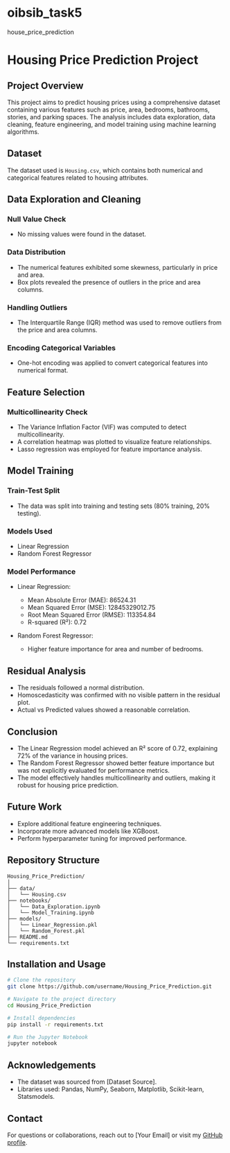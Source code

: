 # oibsib_task5
house_price_prediction
# Housing Price Prediction Project

## Project Overview
This project aims to predict housing prices using a comprehensive dataset containing various features such as price, area, bedrooms, bathrooms, stories, and parking spaces. The analysis includes data exploration, data cleaning, feature engineering, and model training using machine learning algorithms.

## Dataset
The dataset used is `Housing.csv`, which contains both numerical and categorical features related to housing attributes.

## Data Exploration and Cleaning

### Null Value Check
- No missing values were found in the dataset.

### Data Distribution
- The numerical features exhibited some skewness, particularly in price and area.
- Box plots revealed the presence of outliers in the price and area columns.

### Handling Outliers
- The Interquartile Range (IQR) method was used to remove outliers from the price and area columns.

### Encoding Categorical Variables
- One-hot encoding was applied to convert categorical features into numerical format.

## Feature Selection

### Multicollinearity Check
- The Variance Inflation Factor (VIF) was computed to detect multicollinearity.
- A correlation heatmap was plotted to visualize feature relationships.
- Lasso regression was employed for feature importance analysis.

## Model Training

### Train-Test Split
- The data was split into training and testing sets (80% training, 20% testing).

### Models Used
- Linear Regression
- Random Forest Regressor

### Model Performance
- Linear Regression:
  - Mean Absolute Error (MAE): 86524.31
  - Mean Squared Error (MSE): 12845329012.75
  - Root Mean Squared Error (RMSE): 113354.84
  - R-squared (R²): 0.72

- Random Forest Regressor:
  - Higher feature importance for area and number of bedrooms.

## Residual Analysis
- The residuals followed a normal distribution.
- Homoscedasticity was confirmed with no visible pattern in the residual plot.
- Actual vs Predicted values showed a reasonable correlation.

## Conclusion
- The Linear Regression model achieved an R² score of 0.72, explaining 72% of the variance in housing prices.
- The Random Forest Regressor showed better feature importance but was not explicitly evaluated for performance metrics.
- The model effectively handles multicollinearity and outliers, making it robust for housing price prediction.

## Future Work
- Explore additional feature engineering techniques.
- Incorporate more advanced models like XGBoost.
- Perform hyperparameter tuning for improved performance.

## Repository Structure
```
Housing_Price_Prediction/
│
├── data/
│   └── Housing.csv
├── notebooks/
│   └── Data_Exploration.ipynb
│   └── Model_Training.ipynb
├── models/
│   └── Linear_Regression.pkl
│   └── Random_Forest.pkl
├── README.md
└── requirements.txt
```

## Installation and Usage

```bash
# Clone the repository
git clone https://github.com/username/Housing_Price_Prediction.git

# Navigate to the project directory
cd Housing_Price_Prediction

# Install dependencies
pip install -r requirements.txt

# Run the Jupyter Notebook
jupyter notebook
```

## Acknowledgements
- The dataset was sourced from [Dataset Source].
- Libraries used: Pandas, NumPy, Seaborn, Matplotlib, Scikit-learn, Statsmodels.

## Contact
For questions or collaborations, reach out to [Your Email] or visit my [GitHub profile](https://github.com/username).

